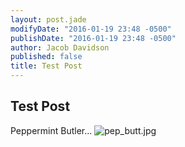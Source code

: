 ```yaml
---
layout: post.jade
modifyDate: "2016-01-19 23:48 -0500"
publishDate: "2016-01-19 23:48 -0500"
author: Jacob Davidson
published: false
title: Test Post
---
```




## Test Post

Peppermint Butler...
![pep_butt.jpg]({{site.baseurl}}/src/media/pep_butt.jpg)

